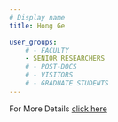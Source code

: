 ```yaml
---
# Display name
title: Hong Ge

user_groups:
    # - FACULTY
    - SENIOR RESEARCHERS
    # - POST-DOCS
    # - VISITORS
    # - GRADUATE STUDENTS
---
```


For More Details [click here](http://mlg.eng.cam.ac.uk/hong/)